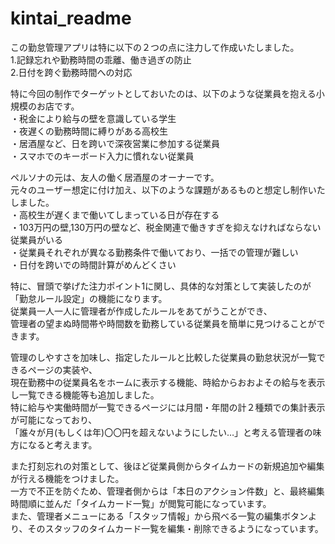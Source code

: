 # kintai_readme

この勤怠管理アプリは特に以下の２つの点に注力して作成いたしました。  
1.記録忘れや勤務時間の乖離、働き過ぎの防止  
2.日付を跨ぐ勤務時間への対応  


特に今回の制作でターゲットとしておいたのは、以下のような従業員を抱える小規模のお店です。  
・税金により給与の壁を意識している学生  
・夜遅くの勤務時間に縛りがある高校生  
・居酒屋など、日を跨いで深夜営業に参加する従業員  
・スマホでのキーボード入力に慣れない従業員  

ペルソナの元は、友人の働く居酒屋のオーナーです。  
元々のユーザー想定に付け加え、以下のような課題があるものと想定し制作いたしました。  
・高校生が遅くまで働いてしまっている日が存在する  
・103万円の壁,130万円の壁など、税金関連で働きすぎを抑えなければならない従業員がいる  
・従業員それぞれが異なる勤務条件で働いており、一括での管理が難しい  
・日付を跨いでの時間計算がめんどくさい  


特に、冒頭で挙げた注力ポイント1に関し、具体的な対策として実装したのが「勤怠ルール設定」の機能になります。  
従業員一人一人に管理者が作成したルールをあてがうことができ、  
管理者の望まぬ時間帯や時間数を勤務している従業員を簡単に見つけることができます。  

管理のしやすさを加味し、指定したルールと比較した従業員の勤怠状況が一覧できるページの実装や、  
現在勤務中の従業員名をホームに表示する機能、時給からおおよその給与を表示し一覧できる機能等も追加しました。  
特に給与や実働時間が一覧できるページには月間・年間の計２種類での集計表示が可能になっており、  
「誰々が月(もしくは年)〇〇円を超えないようにしたい…」と考える管理者の味方になると考えます。  

また打刻忘れの対策として、後ほど従業員側からタイムカードの新規追加や編集が行える機能をつけました。  
一方で不正を防ぐため、管理者側からは「本日のアクション件数」と、最終編集時間順に並んだ「タイムカード一覧」が閲覧可能になっています。  
また、管理者メニューにある「スタッフ情報」から飛べる一覧の編集ボタンより、そのスタッフのタイムカード一覧を編集・削除できるようになっています。  
